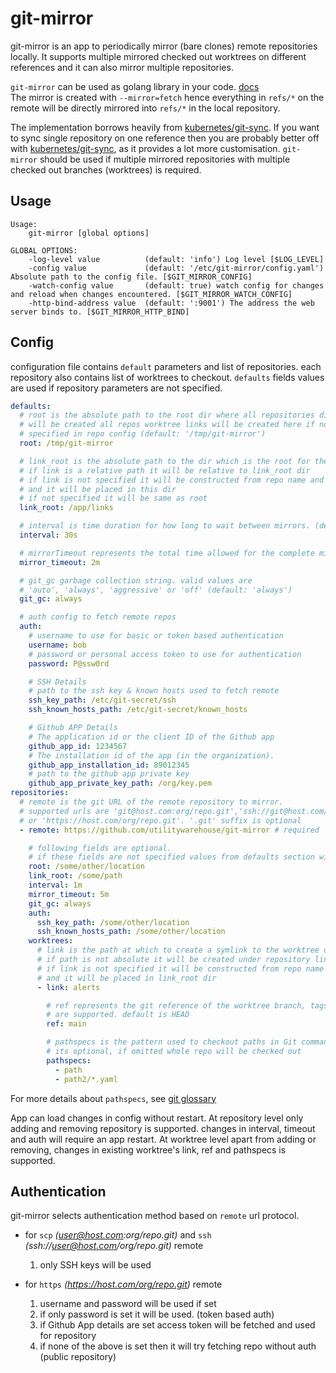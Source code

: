 # git-mirror

git-mirror is an app to periodically mirror (bare clones) remote repositories locally.
It supports multiple mirrored checked out worktrees on different references
and it can also mirror multiple repositories.

`git-mirror` can be used as golang library in your code. [docs](https://pkg.go.dev/github.com/utilitywarehouse/git-mirror/pkg/mirror)  
The mirror is created with `--mirror=fetch` hence everything in `refs/*` on the remote
will be directly mirrored into `refs/*` in the local repository.

The implementation borrows heavily from [kubernetes/git-sync](https://github.com/kubernetes/git-sync).
If you want to sync single repository on one reference then you are probably better off
with [kubernetes/git-sync](https://github.com/kubernetes/git-sync), as it provides
a lot more customisation.
`git-mirror` should be used if multiple mirrored repositories with multiple checked out branches (worktrees) is required.

## Usage

```
Usage:
    git-mirror [global options]

GLOBAL OPTIONS:
    -log-level value          (default: 'info') Log level [$LOG_LEVEL]
    -config value             (default: '/etc/git-mirror/config.yaml') Absolute path to the config file. [$GIT_MIRROR_CONFIG]
    -watch-config value       (default: true) watch config for changes and reload when changes encountered. [$GIT_MIRROR_WATCH_CONFIG]
    -http-bind-address value  (default: ':9001') The address the web server binds to. [$GIT_MIRROR_HTTP_BIND]
```

## Config

configuration file contains `default` parameters and list of repositories.
each repository also contains list of worktrees to checkout.
`defaults` fields values are used if repository parameters are not specified.

```yaml
defaults:
  # root is the absolute path to the root dir where all repositories directories
  # will be created all repos worktree links will be created here if not
  # specified in repo config (default: '/tmp/git-mirror')
  root: /tmp/git-mirror

  # link_root is the absolute path to the dir which is the root for the worktree links
  # if link is a relative path it will be relative to link_root dir
  # if link is not specified it will be constructed from repo name and worktree ref
  # and it will be placed in this dir
  # if not specified it will be same as root
  link_root: /app/links

  # interval is time duration for how long to wait between mirrors. (default: '30s')
  interval: 30s

  # mirrorTimeout represents the total time allowed for the complete mirror loop (default: '2m')
  mirror_timeout: 2m

  # git_gc garbage collection string. valid values are
  # 'auto', 'always', 'aggressive' or 'off' (default: 'always')
  git_gc: always

  # auth config to fetch remote repos
  auth:
    # username to use for basic or token based authentication
    username: bob
    # password or personal access token to use for authentication
    password: P@ssw0rd

    # SSH Details
    # path to the ssh key & known hosts used to fetch remote
    ssh_key_path: /etc/git-secret/ssh
    ssh_known_hosts_path: /etc/git-secret/known_hosts

    # Github APP Details
    # The application id or the client ID of the Github app
    github_app_id: 1234567
    # The installation id of the app (in the organization).
    github_app_installation_id: 89012345
    # path to the github app private key
    github_app_private_key_path: /org/key.pem
repositories:
  # remote is the git URL of the remote repository to mirror.
  # supported urls are 'git@host.com:org/repo.git','ssh://git@host.com/org/repo.git'
  # or 'https://host.com/org/repo.git'. '.git' suffix is optional
  - remote: https://github.com/utilitywarehouse/git-mirror # required

    # following fields are optional.
    # if these fields are not specified values from defaults section will be used
    root: /some/other/location
    link_root: /some/path
    interval: 1m
    mirror_timeout: 5m
    git_gc: always
    auth:
      ssh_key_path: /some/other/location
      ssh_known_hosts_path: /some/other/location
    worktrees:
      # link is the path at which to create a symlink to the worktree dir
      # if path is not absolute it will be created under repository link_root
      # if link is not specified it will be constructed from repo name and worktree ref
      # and it will be placed in link_root dir
      - link: alerts

        # ref represents the git reference of the worktree branch, tags or hash
        # are supported. default is HEAD
        ref: main

        # pathspecs is the pattern used to checkout paths in Git commands.
        # its optional, if omitted whole repo will be checked out
        pathspecs:
          - path
          - path2/*.yaml
```

For more details about `pathspecs`, see [git glossary](https://git-scm.com/docs/gitglossary#Documentation/gitglossary.txt-aiddefpathspecapathspec)

App can load changes in config without restart. At repository level only
adding and removing repository is supported. changes in interval, timeout
and auth will require an app restart.
At worktree level apart from adding or removing, changes in existing worktree's
link, ref and pathspecs is supported.

## Authentication

git-mirror selects authentication method based on `remote` url protocol.

- for `scp` _(user@host.com:org/repo.git)_ and `ssh` _(ssh://user@host.com/org/repo.git)_ remote

  1. only SSH keys will be used

- for `https` _(https://host.com/org/repo.git)_ remote
  1. username and password will be used if set
  2. if only password is set it will be used. (token based auth)
  3. if Github App details are set access token will be fetched and used for repository
  4. if none of the above is set then it will try fetching repo without auth (public repository)
